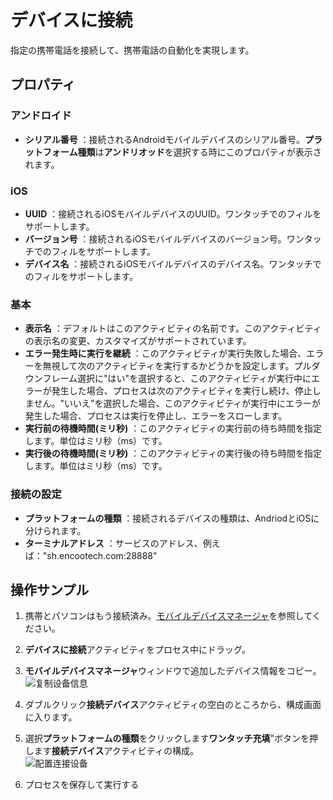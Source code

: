 # デバイスに接続
指定の携帯電話を接続して、携帯電話の自動化を実現します。
## プロパティ
### アンドロイド
 - **シリアル番号** ：接続されるAndroidモバイルデバイスのシリアル番号。**プラットフォーム種類**は**アンドリオッド**を選択する時にこのプロパティが表示されます。

### iOS
- **UUID** ：接続されるiOSモバイルデバイスのUUID。ワンタッチでのフィルをサポートします。
- **バージョン号** ：接続されるiOSモバイルデバイスのバージョン号。ワンタッチでのフィルをサポートします。
- **デバイス名** ：接続されるiOSモバイルデバイスのデバイス名。ワンタッチでのフィルをサポートします。

### 基本
- **表示名** ：デフォルトはこのアクティビティの名前です。このアクティビティの表示名の変更、カスタマイズがサポートされています。
- **エラー発生時に実行を継続** ：このアクティビティが実行失敗した場合、エラーを無視して次のアクティビティを実行するかどうかを設定します。プルダウンフレーム選択に"はい"を選択すると、このアクティビティが実行中にエラーが発生した場合、プロセスは次のアクティビティを実行し続け、停止しません。"いいえ"を選択した場合、このアクティビティが実行中にエラーが発生した場合、プロセスは実行を停止し、エラーをスローします。
- **実行前の待機時間(ミリ秒)** ：このアクティビティの実行前の待ち時間を指定します。単位はミリ秒（ms）です。
- **実行後の待機時間(ミリ秒)** ：このアクティビティの実行後の待ち時間を指定します。単位はミリ秒（ms）です。

### 接続の設定

- **プラットフォームの種類** ：接続されるデバイスの種類は、AndriodとiOSに分けられます。
- **ターミナルアドレス** ：サービスのアドレス、例えば："sh.encootech.com:28888"

## 操作サンプル

1. 携帯とパソコンはもう接続済み。[モバイルデバイスマネージャ](/articles-v2020.4/Studio/process/developProject/MobileDevicesManage/Download.md)を参照してください。

2. **デバイスに接続**アクティビティをプロセス中にドラッグ。
3. **モバイルデバイスマネージャ**ウィンドウで追加したデバイス情報をコピー。
   ![复制设备信息](https://docimages.blob.core.chinacloudapi.cn/images/Activities/copydeviceinformation20201222.png)

4. ダブルクリック**接続デバイス**アクティビティの空白のところから、構成画面に入ります。
5. 選択**プラットフォームの種類**をクリックします**ワンタッチ充填**"ボタンを押します**接続デバイス**アクティビティの構成。\
    ![配置连接设备](https://docimages.blob.core.chinacloudapi.cn/images/Activities/settingconnectservice20201222.png)

6. プロセスを保存して実行する